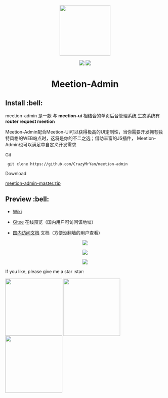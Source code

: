<p align="center">
  <img width="160" src="http://crazy.lovemysoul.vip/meetion-admin/src/images/logon.png">
</p>
<p align="center">
 <img src="https://img.shields.io/github/stars/CrazyMrYan/tool-funjs?style=social.svg" />
 <img src="https://img.shields.io/badge/%20downloads-130/week-brightgreen.svg" />
</p>
<h1 align="center"> Meetion-Admin </h1>

<h2>Install :bell:</h2>

<p>meetion-admin 是一款 与 <b>meetion-ui</b> 相结合的单页后台管理系统 生态系统有 <b>router request meetion</b> </p>
<p>Meetion-Admin配合Meetion-Ui可以获得极高的UI定制性，当你需要开发拥有独特风格的WEB站点时，这将是你的不二之选；借助丰富的JS插件， Meetion-Admin也可以满足中自定义开发需求</p>
<p>Git</p>
<p><code> git clone https://github.com/CrazyMrYan/meetion-admin </code></p>
<p>Download</p>
<p><a href="https://github.com/CrazyMrYan/meetion-admin/archive/master.zip">meetion-admin-master.zip</a></p>

<h2>Preview :bell:</h2>

- [Wiki](https://github.com/CrazyMrYan/meetion-admin/)

- [Gitee](http://crazy.lovemysoul.vip/meetion-admin) 在线预览（国内用户可访问该地址）

- [国内访问文档](http://crazy.lovemysoul.vip) 文档（方便没翻墙的用户查看）

<p align="center">
  <img src="http://crazy-x-lovemysoul-x-vip.img.abc188.com/src/home.png">
</p>
<p align="center">
  <img src="http://crazy-x-lovemysoul-x-vip.img.abc188.com/src/card.png">
</p>
<p align="center">
  <img src="http://crazy-x-lovemysoul-x-vip.img.abc188.com/src/table.png">
</p>
<p>If you like, please give me a star :star:</p>

<img width="180" src="http://crazy-x-lovemysoul-x-vip.img.abc188.com/images/beishang.png" align="left" >  
<img  width="180" src="http://crazy-x-lovemysoul-x-vip.img.abc188.com/images/zan.png" align="left" />
<img  width="180" src="http://crazy-x-lovemysoul-x-vip.img.abc188.com/images/wechat.png" align="left" />




